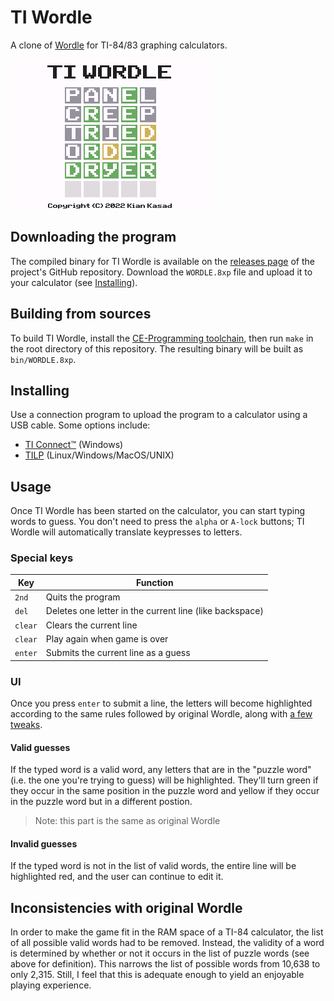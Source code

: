 <!--
    TI Wordle - README.md

    Copyright (C) 2022 Kian Kasad

    This file is made available under a modified BSD license. See the provided
    LICENSE file for more information.

    SPDX-License-Identifier: BSD-2-Clause-Patent
-->

# TI Wordle

A clone of [Wordle](https://powerlanguage.co.uk/wordle/) for TI-84/83 graphing
calculators.

![game screenshot](https://raw.githubusercontent.com/kdkasad/ti-wordle/docs/images/screen.png)

## Downloading the program

The compiled binary for TI Wordle is available on the [releases
page](https://github.com/kdkasad/ti-wordle/releases) of the project's GitHub
repository. Download the `WORDLE.8xp` file and upload it to your calculator
(see [Installing](#installing)).

## Building from sources

To build TI Wordle, install the [CE-Programming
toolchain](https://github.com/CE-Programming/toolchain/), then run `make` in
the root directory of this repository. The resulting binary will be built as
`bin/WORDLE.8xp`.

## Installing

Use a connection program to upload the program to a calculator using a USB cable. Some options include:

 - [TI Connect™](https://education.ti.com/en/products/computer-software/ti-connect-sw) (Windows)
 - [TILP](http://lpg.ticalc.org/prj_tilp/) (Linux/Windows/MacOS/UNIX)

## Usage

Once TI Wordle has been started on the calculator, you can start typing words
to guess. You don't need to press the `alpha` or `A-lock` buttons; TI Wordle
will automatically translate keypresses to letters.

### Special keys

| Key     | Function                                                |
| ---     | ---                                                     |
| `2nd`   | Quits the program                                       |
| `del`   | Deletes one letter in the current line (like backspace) |
| `clear` | Clears the current line                                 |
| `clear` | Play again when game is over                            |
| `enter` | Submits the current line as a guess                     |

### UI

Once you press `enter` to submit a line, the letters will become highlighted
according to the same rules followed by original Wordle, along with [a few
tweaks](#invalid-guesses).

#### Valid guesses

If the typed word is a valid word, any letters that are in the "puzzle word"
(i.e. the one you're trying to guess) will be highlighted. They'll turn green
if they occur in the same position in the puzzle word and yellow if they occur
in the puzzle word but in a different postion.

> Note: this part is the same as original Wordle

#### Invalid guesses

If the typed word is not in the list of valid words, the entire line will be
highlighted red, and the user can continue to edit it.

## Inconsistencies with original Wordle

In order to make the game fit in the RAM space of a TI-84 calculator, the list
of all possible valid words had to be removed. Instead, the validity of a word
is determined by whether or not it occurs in the list of puzzle words (see
above for definition). This narrows the list of possible words from 10,638 to
only 2,315. Still, I feel that this is adequate enough to yield an enjoyable
playing experience.
